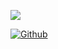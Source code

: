 ![](https://visitor-badge.laobi.icu/badge?page_id=CharalambosIoannou.CharalambosIoannou)

[![Github](https://img.shields.io/github/followers/CharalambosIoannou?label=Follow&style=social)](https://github.com/CharalambosIoannou)
